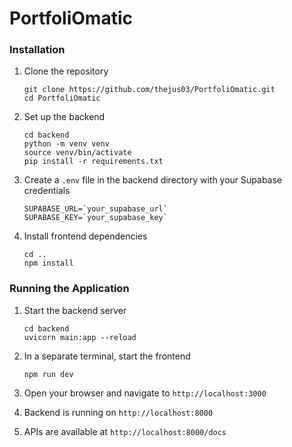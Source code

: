 # PortfoliOmatic

### Installation

1. Clone the repository
   ```
   git clone https://github.com/thejus03/PortfoliOmatic.git
   cd PortfoliOmatic
   ```

2. Set up the backend
   ```
   cd backend
   python -m venv venv
   source venv/bin/activate
   pip install -r requirements.txt
   ```

3. Create a `.env` file in the backend directory with your Supabase credentials
   ```
   SUPABASE_URL=`your_supabase_url`
   SUPABASE_KEY=`your_supabase_key`
   ```

4. Install frontend dependencies
   ```
   cd ..
   npm install
   ```

### Running the Application

1. Start the backend server
   ```
   cd backend
   uvicorn main:app --reload
   ```

2. In a separate terminal, start the frontend
   ```
   npm run dev
   ```

3. Open your browser and navigate to `http://localhost:3000`
4. Backend is running on `http://localhost:8000`
5. APIs are available at `http://localhost:8000/docs`